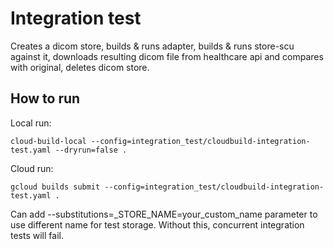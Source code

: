 # Integration test

Creates a dicom store, builds & runs adapter, builds & runs store-scu against it, downloads resulting dicom file from healthcare api and compares with original, deletes dicom store.

## How to run

Local run:

```shell
cloud-build-local --config=integration_test/cloudbuild-integration-test.yaml --dryrun=false .
```

Cloud run:

```shell
gcloud builds submit --config=integration_test/cloudbuild-integration-test.yaml .
```

Can add --substitutions=_STORE_NAME=your_custom_name parameter to use different name for test storage.
Without this, concurrent integration tests will fail.

